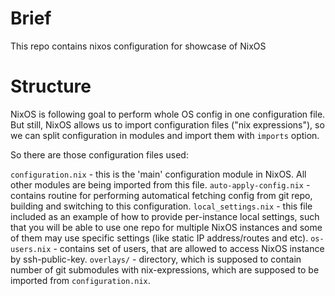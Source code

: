 # Brief

This repo contains nixos configuration for showcase of NixOS

# Structure

NixOS is following goal to perform whole OS config in one configuration file. But still, NixOS allows us to import configuration files ("nix expressions"), so we can split configuration in modules and import them with `imports` option.

So there are those configuration files used:

`configuration.nix` - this is the 'main' configuration module in NixOS. All other modules are being imported from this file.
`auto-apply-config.nix` - contains routine for performing automatical fetching config from git repo, building and switching to this configuration.
`local_settings.nix` - this file included as an example of how to provide per-instance local settings, such that you will be able to use one repo for multiple NixOS instances and some of them may use specific settings (like static IP address/routes and etc).
`os-users.nix` - contains set of users, that are allowed to access NixOS instance by ssh-public-key.
`overlays/` - directory, which is supposed to contain number of git submodules with nix-expressions, which are supposed to be imported from `configuration.nix`.
